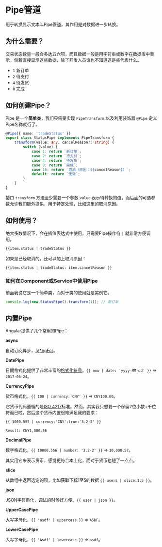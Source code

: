 # Pipe管道

用于转换显示文本叫Pipe管道，其作用是对数据进一步转换。 

## 为什么需要？

交易状态数量一般会多达五六项，而且数据一般是用字符串或数字在数据库中表示，倘若直接显示这些数据，除了开发人员谁也不知道这是些代表什么。

+ `1` 新订单
+ `2` 待支付
+ `4` 待发货
+ `8` 完成

## 如何创建Pipe？

Pipe 是一个**简单类**，我们只需要实现 `PipeTransform` 以及利用装饰器 `@Pipe` 定义Pipe名称就行了。

```typescript
@Pipe({ name: 'tradeStatus' })
export class StatusPipe implements PipeTransform {
    transform(value: any, cancelReason?: string) {
        switch (value) {
            case 1: return `新订单`;
            case 2: return `待支付`;
            case 4: return `待发货`;
            case 8: return `完成`;
            case 16: return `取消（原因：${cancelReason}）`;
            default: return `无效`;
        }
    }
}
```

接口 `transform` 方法至少需要一个参数 `value` 表示待转换的值，而后面的可选参数允许我们额外提供，用于特定处理，比如这里的取消原因。

## 如何使用？

绝大多数情况下，会在插值表达式中使用，只需要Pipe操作符 `|` 就非常方便调用。

```html
{{item.status | tradeStatus }}
```

如果是已经取消的，还可以加上取消原因：

```html
{{item.status | tradeStatus: item.cancelReason }}
```

### 如何在Component或Service中使用Pipe

前面我说它是一个简单类，而对于类的使用就是实例它。

```typescript
console.log(new StatusPipe().transform(1)); // 新订单
```

## 内置Pipe

Angular提供了几个常用的Pipe：

**async**

自动订阅异步，见[*ngFor](template/ng-for.md)。

**DatePipe**

日期格式化提供了非常丰富的[格式化符号](https://angular.io/api/common/DatePipe)，`{{ now | date: 'yyyy-MM-dd' }}` => `2017-06-24`。

**CurrencyPipe**

货币格式化，`{{ 100 | currency:'CNY' }}` => `CNY100.00`。

它货币代码遵循的是[ISO 4217](https://en.wikipedia.org/wiki/ISO_4217)标准。然而，其实我只想要一个保留2位小数+千位符而已啦，然后这个货币内置很难满足我的要求：

```html
{{ 1000.555 | currency:'CNY':true:'3.2-2' }}

Result: CN¥1,000.56
```

**DecimalPipe**

数字格式化，`{{ 10000.566 | number: '3.2-2' }}` => `10,000.57`。

其实用它来表示货币，感觉更符合本土化，而对于货币也短了一点点。

**slice**

从数组中返回选定的项，比如获取下标1至5的数据 `{{ users | slice:1:5 }}`。

**json**

JSON字符串化，调试的时候好方便。`{{ user | json }}`。

**UpperCasePipe**

大写字母化，`{{ 'asdf' | uppercase }}` => `ASDF`。

**LowerCasePipe**

大写字母化，`{{ 'Asdf' | lowercase }}` => `asdf`。